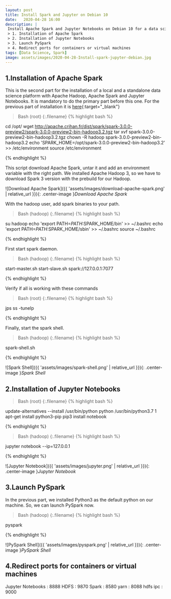```yaml
---
layout: post
title: Install Spark and Jupyter on Debian 10
date:   2020-04-28 16:00
description: |
 Install Apache Spark and Jupyter Notebooks on Debian 10 for a data science platform (part 2)
 > 1. Installation of Apache Spark
 > 2. Installation of Jupyter Notebooks
 > 3. Launch PySpark
 > 4. Redirect ports for containers or virtual machines
tags: [Data Science, Spark]
image: assets/images/2020-04-28-Install-spark-jupyter-debian.jpg
---
```


## 1.Installation of Apache Spark

This is the second part for the installation of a local and a standalone data science platform with Apache Hadoop, Apache Spark and Jupyter Notebooks.
It is mandatory to do the primary part before this one.
For the previous part of installation it is [here](/2020/03/Install-Hadoop-HDFS-on-Debian/){:target="_blank"}

>Bash (root)
{:.filename}
{% highlight bash %}

cd /opt/
wget http://apache.crihan.fr/dist/spark/spark-3.0.0-preview2/spark-3.0.0-preview2-bin-hadoop3.2.tgz
tar xvf spark-3.0.0-preview2-bin-hadoop3.2.tgz
chown -R hadoop spark-3.0.0-preview2-bin-hadoop3.2
echo 'SPARK_HOME=/opt/spark-3.0.0-preview2-bin-hadoop3.2' >> /etc/environment
source /etc/environment

{% endhighlight %}

This script download Apache Spark, untar it and add an environment variable with the right path.
We installed Apache Hadoop 3, so we have to download Spark 3 version with the prebuild for our Hadoop.

![Download Apache Spark]({{ 'assets/images/download-apache-spark.png' | relative_url }}){: .center-image }*Download Apache Spark*

With the hadoop user, add spark binaries to your path.

>Bash (hadoop)
{:.filename}
{% highlight bash %}

su hadoop
echo 'export PATH=$PATH:$SPARK_HOME/bin' >> ~/.bashrc
echo 'export PATH=$PATH:$SPARK_HOME/sbin' >> ~/.bashrc
source ~/.bashrc

{% endhighlight %}

First start spark daemon.

>Bash (hadoop)
{:.filename}
{% highlight bash %}

start-master.sh
start-slave.sh spark://127.0.0.1:7077

{% endhighlight %}

Verify if all is working with these commands

>Bash (root)
{:.filename}
{% highlight bash %}

jps
ss -tunelp

{% endhighlight %}

Finally, start the spark shell.

>Bash (hadoop)
{:.filename}
{% highlight bash %}

spark-shell.sh

{% endhighlight %}

![Spark Shell]({{ 'assets/images/spark-shell.png' | relative_url }}){: .center-image }*Spark Shell*

## 2.Installation of Jupyter Notebooks

>Bash (root)
{:.filename}
{% highlight bash %}

update-alternatives --install /usr/bin/python python /usr/bin/python3.7 1
apt-get install python3-pip
pip3 install notebook

{% endhighlight %}

>Bash (hadoop)
{:.filename}
{% highlight bash %}

jupyter notebook --ip=127.0.0.1

{% endhighlight %}

![Jupyter Notebook]({{ 'assets/images/jupyter.png' | relative_url }}){: .center-image }*Jupyter Notebook*

## 3.Launch PySpark

In the previous part, we installed Python3 as the default python on our machine. So, we can launch PySpark now.

>Bash (hadoop)
{:.filename}
{% highlight bash %}

pyspark

{% endhighlight %}

![PySpark Shell]({{ 'assets/images/pyspark.png' | relative_url }}){: .center-image }*PySpark Shell*

## 4.Redirect ports for containers or virtual machines

Jupyter Notebooks : 8888
HDFS : 9870
Spark : 8580
yarn : 8088
hdfs ipc : 9000
